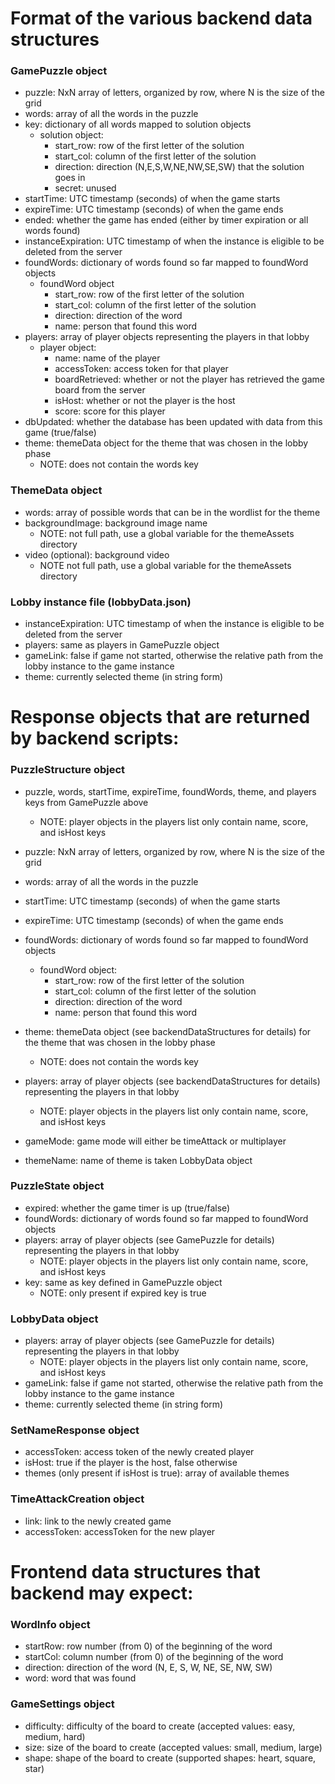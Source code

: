 # Format of the various backend data structures
### GamePuzzle object
- puzzle: NxN array of letters, organized by row, where N is the size of the grid
- words: array of all the words in the puzzle
- key: dictionary of all words mapped to solution objects
    - solution object: 
        - start_row: row of the first letter of the solution
        - start_col: column of the first letter of the solution
        - direction: direction (N,E,S,W,NE,NW,SE,SW) that the solution goes in
        - secret: unused
- startTime: UTC timestamp (seconds) of when the game starts
- expireTime: UTC timestamp (seconds) of when the game ends
- ended: whether the game has ended (either by timer expiration or all words found)
- instanceExpiration: UTC timestamp of when the instance is eligible to be deleted from the server
- foundWords: dictionary of words found so far mapped to foundWord objects
    - foundWord object
        - start_row: row of the first letter of the solution
        - start_col: column of the first letter of the solution
        - direction: direction of the word
        - name: person that found this word
- players: array of player objects representing the players in that lobby
    - player object:
        - name: name of the player
        - accessToken: access token for that player
        - boardRetrieved: whether or not the player has retrieved the game board from the server
        - isHost: whether or not the player is the host
        - score: score for this player
- dbUpdated: whether the database has been updated with data from this game (true/false)
- theme: themeData object for the theme that was chosen in the lobby phase
    - NOTE: does not contain the words key

### ThemeData object
- words: array of possible words that can be in the wordlist for the theme
- backgroundImage: background image name
    - NOTE: not full path, use a global variable for the themeAssets directory
- video (optional): background video
    - NOTE not full path, use a global variable for the themeAssets directory
### Lobby instance file (lobbyData.json)
- instanceExpiration: UTC timestamp of when the instance is eligible to be deleted from the server
- players: same as players in GamePuzzle object
- gameLink: false if game not started, otherwise the relative path from the lobby instance to the game instance
- theme: currently selected theme (in string form)

# Response objects that are returned by backend scripts:
### PuzzleStructure object
- puzzle, words, startTime, expireTime, foundWords, theme, and players keys from GamePuzzle above
    - NOTE: player objects in the players list only contain name, score, and isHost keys

- puzzle: NxN array of letters, organized by row, where N is the size of the grid
- words: array of all the words in the puzzle
- startTime: UTC timestamp (seconds) of when the game starts
- expireTime: UTC timestamp (seconds) of when the game ends
- foundWords: dictionary of words found so far mapped to foundWord objects
    - foundWord object:
        - start_row: row of the first letter of the solution
        - start_col: column of the first letter of the solution
        - direction: direction of the word
        - name: person that found this word
- theme: themeData object (see backendDataStructures for details) for the theme that was chosen in the lobby phase
    - NOTE: does not contain the words key
- players: array of player objects (see backendDataStructures for details) representing the players in that lobby
    - NOTE: player objects in the players list only contain name, score, and isHost keys
- gameMode: game mode will either be timeAttack or multiplayer
- themeName: name of theme is taken LobbyData object
### PuzzleState object
- expired: whether the game timer is up (true/false)
- foundWords: dictionary of words found so far mapped to foundWord objects
- players: array of player objects (see GamePuzzle for details) representing the players in that lobby
    - NOTE: player objects in the players list only contain name, score, and isHost keys
- key: same as key defined in GamePuzzle object
    - NOTE: only present if expired key is true
### LobbyData object
- players: array of player objects (see GamePuzzle for details) representing the players in that lobby
    - NOTE: player objects in the players list only contain name, score, and isHost keys
- gameLink: false if game not started, otherwise the relative path from the lobby instance to the game instance
- theme: currently selected theme (in string form)
### SetNameResponse object
- accessToken: access token of the newly created player
- isHost: true if the player is the host, false otherwise
- themes (only present if isHost is true): array of available themes
### TimeAttackCreation object
- link: link to the newly created game
- accessToken: accessToken for the new player
# Frontend data structures that backend may expect:
### WordInfo object
- startRow: row number (from 0) of the beginning of the word
- startCol: column number (from 0) of the beginning of the word
- direction: direction of the word (N, E, S, W, NE, SE, NW, SW)
- word: word that was found
### GameSettings object
- difficulty: difficulty of the board to create (accepted values: easy, medium, hard)
- size: size of the board to create (accepted values: small, medium, large)
- shape: shape of the board to create (supported shapes: heart, square, star)
